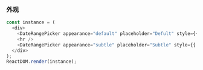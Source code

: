 ### 外观

<!--start-code-->

```js
const instance = (
  <div>
    <DateRangePicker appearance="default" placeholder="Defult" style={{ width: 280 }} />
    <hr />
    <DateRangePicker appearance="subtle" placeholder="Subtle" style={{ width: 280 }} />
  </div>
);
ReactDOM.render(instance);
```

<!--end-code-->

